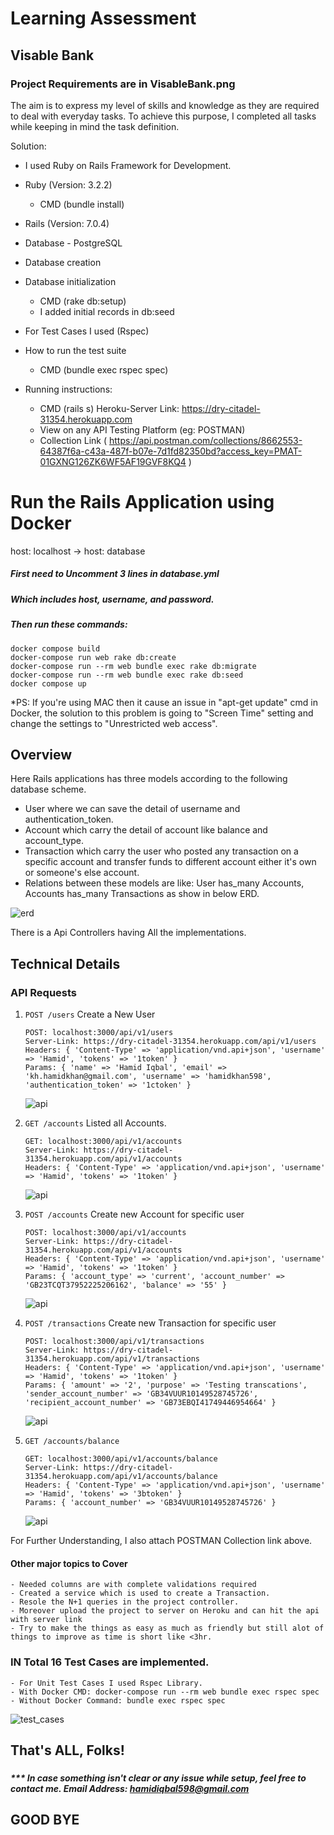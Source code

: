 # Learning Assessment
## Visable Bank
### Project Requirements are in VisableBank.png


The aim is to express my level of skills and knowledge as they are required to deal with everyday tasks.
To achieve this purpose, I completed all tasks while keeping in mind the task definition.

Solution:
* I used Ruby on Rails Framework for Development.
* Ruby (Version: 3.2.2)
    * CMD (bundle install)
* Rails (Version: 7.0.4)
* Database - PostgreSQL
* Database creation
* Database initialization
    * CMD (rake db:setup)
    * I added initial records in db:seed

* For Test Cases I used (Rspec)
* How to run the test suite
    * CMD (bundle exec rspec spec)

* Running instructions:
    * CMD (rails s)
      Heroku-Server Link: https://dry-citadel-31354.herokuapp.com
    * View on any API Testing Platform (eg: POSTMAN)
    * Collection Link ( https://api.postman.com/collections/8662553-64387f6a-c43a-487f-b07e-7d1fd82350bd?access_key=PMAT-01GXNG126ZK6WF5AF19GVF8KQ4 )

# Run the Rails Application using Docker

host: localhost -> host: database

##### First need to Uncomment 3 lines in database.yml
##### Which includes host, username, and password.
##### Then run these commands:

```
docker compose build
docker-compose run web rake db:create
docker-compose run --rm web bundle exec rake db:migrate
docker-compose run --rm web bundle exec rake db:seed
docker compose up
```
*PS: If you're using MAC then it cause an issue in "apt-get update" cmd in Docker, the solution to this problem is going to "Screen Time" setting and change the settings to "Unrestricted web access".

## Overview

Here Rails applications has three models according to the following database scheme.
* User where we can save the detail of username and authentication_token.
* Account which carry the detail of account like balance and account_type.
* Transaction which carry the user who posted any transaction on a specific account and transfer funds to different account either it's own or someone's else account.
* Relations between these models are like: User has_many Accounts, Accounts has_many Transactions as show in below ERD.

![erd](public/erd.jpg)


There is a Api Controllers having All the implementations.
## Technical Details
### API Requests


1. `POST /users` Create a New User
   ```
   POST: localhost:3000/api/v1/users
   Server-Link: https://dry-citadel-31354.herokuapp.com/api/v1/users
   Headers: { 'Content-Type' => 'application/vnd.api+json', 'username' => 'Hamid', 'tokens' => '1token' }
   Params: { 'name' => 'Hamid Iqbal', 'email' => 'kh.hamidkhan@gmail.com', 'username' => 'hamidkhan598', 'authentication_token' => '1ctoken' }
    ```
   ![api](public/create_user.png)

2. `GET /accounts` Listed all Accounts.
   ```
   GET: localhost:3000/api/v1/accounts
   Server-Link: https://dry-citadel-31354.herokuapp.com/api/v1/accounts
   Headers: { 'Content-Type' => 'application/vnd.api+json', 'username' => 'Hamid', 'tokens' => '1token' }
    ```
   ![api](public/list_accounts.png)
   
3. `POST /accounts` Create new Account for specific user
   ```
   POST: localhost:3000/api/v1/accounts
   Server-Link: https://dry-citadel-31354.herokuapp.com/api/v1/accounts
   Headers: { 'Content-Type' => 'application/vnd.api+json', 'username' => 'Hamid', 'tokens' => '1token' }
   Params: { 'account_type' => 'current', 'account_number' => 'GB23TCQT37952225206162', 'balance' => '55' }
    ```
   ![api](public/create_account.png)

4. `POST /transactions` Create new Transaction for specific user
   ```
   POST: localhost:3000/api/v1/transactions
   Server-Link: https://dry-citadel-31354.herokuapp.com/api/v1/transactions
   Headers: { 'Content-Type' => 'application/vnd.api+json', 'username' => 'Hamid', 'tokens' => '1token' }
   Params: { 'amount' => '2', 'purpose' => 'Testing transcations', 'sender_account_number' => 'GB34VUUR10149528745726', 'recipient_account_number' => 'GB73EBQI41749446954664' }
    ```
   ![api](public/create_transactions.png)
   
3. `GET /accounts/balance`
   ```
   GET: localhost:3000/api/v1/accounts/balance
   Server-Link: https://dry-citadel-31354.herokuapp.com/api/v1/accounts/balance
   Headers: { 'Content-Type' => 'application/vnd.api+json', 'username' => 'Hamid', 'tokens' => '3btoken' }
   Params: { 'account_number' => 'GB34VUUR10149528745726' }
    ```
   ![api](public/show_balance.png)
   
For Further Understanding, I also attach POSTMAN Collection link above.


#### Other major topics to Cover

    - Needed columns are with complete validations required
    - Created a service which is used to create a Transaction.
    - Resole the N+1 queries in the project controller.
    - Moreover upload the project to server on Heroku and can hit the api with server link
    - Try to make the things as easy as much as friendly but still alot of things to improve as time is short like <3hr.



### IN Total 16 Test Cases are implemented.

    - For Unit Test Cases I used Rspec Library.
    - With Docker CMD: docker-compose run --rm web bundle exec rspec spec
    - Without Docker Command: bundle exec rspec spec

![test_cases](public/test_cases.png)


## That's ALL, Folks!

###

##### *** In case something isn't clear or any issue while setup, feel free to contact me. Email Address: hamidiqbal598@gmail.com

## GOOD BYE